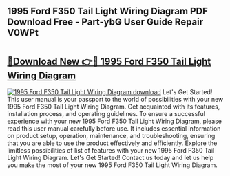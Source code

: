 ## 1995 Ford F350 Tail Light Wiring Diagram PDF Download Free - Part-ybG User Guide Repair V0WPt

# <h2><a href="http://dfi10c.blite.top/?on=1995+Ford+F350+Tail+Light+Wiring+Diagram">🔗Download New 👉🔴 1995 Ford F350 Tail Light Wiring Diagram</a></h2>

[![1995 Ford F350 Tail Light Wiring Diagram download](https://i.imgur.com/lujVjoI.png)](http://dfi10c.blite.top/?on=1995+Ford+F350+Tail+Light+Wiring+Diagram)
Let's Get Started! This user manual is your passport to the world of possibilities with your new 1995 Ford F350 Tail Light Wiring Diagram. Get acquainted with its features, installation process, and operating guidelines. To ensure a successful experience with your new 1995 Ford F350 Tail Light Wiring Diagram, please read this user manual carefully before use. It includes essential information on product setup, operation, maintenance, and troubleshooting, ensuring that you are able to use the product effectively and efficiently. Explore the limitless possibilities of list of features with your new 1995 Ford F350 Tail Light Wiring Diagram. Let's Get Started! Contact us today and let us help you make the most of your new 1995 Ford F350 Tail Light Wiring Diagram.
